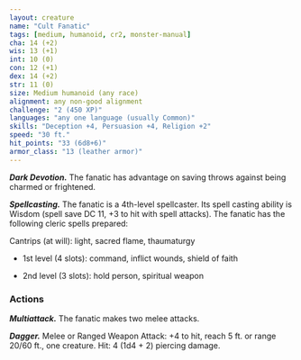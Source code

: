 ```yaml
---
layout: creature
name: "Cult Fanatic"
tags: [medium, humanoid, cr2, monster-manual]
cha: 14 (+2)
wis: 13 (+1)
int: 10 (0)
con: 12 (+1)
dex: 14 (+2)
str: 11 (0)
size: Medium humanoid (any race)
alignment: any non-good alignment
challenge: "2 (450 XP)"
languages: "any one language (usually Common)"
skills: "Deception +4, Persuasion +4, Religion +2"
speed: "30 ft."
hit_points: "33 (6d8+6)"
armor_class: "13 (leather armor)"
---
```


***Dark Devotion.*** The fanatic has advantage on saving throws against being charmed or frightened.

***Spellcasting.*** The fanatic is a 4th-level spellcaster. Its spell casting ability is Wisdom (spell save DC 11, +3 to hit with spell attacks). The fanatic has the following cleric spells prepared:

Cantrips (at will): light, sacred flame, thaumaturgy

* 1st level (4 slots): command, inflict wounds, shield of faith

* 2nd level (3 slots): hold person, spiritual weapon

### Actions

***Multiattack.*** The fanatic makes two melee attacks.

***Dagger.*** Melee or Ranged Weapon Attack: +4 to hit, reach 5 ft. or range 20/60 ft., one creature. Hit: 4 (1d4 + 2) piercing damage.
